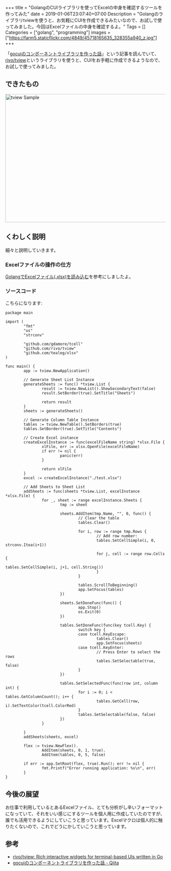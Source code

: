 +++
title = "GolangのCUIライブラリを使ってExcelの中身を確認するツールを作ってみた"
date = 2019-01-06T23:07:40+07:00
Description = "Golangのライブラリtviewを使うと、お気軽にCUIを作成できるみたいなので、お試しで使ってみました。今回はExcelファイルの中身を確認するよ。"
Tags = []
Categories = ["golang", "programming"]
images = ["https://farm5.staticflickr.com/4849/45718165635_328355a940_z.jpg"]
+++

「[gocuiのコンポーネントライブラリを作った話](https://qiita.com/gorilla0513/items/ea26398e6dfcaf0674c2)」という記事を読んでいて、[rivo/tview](https://github.com/rivo/tview)というライブラリを使うと、CUIをお手軽に作成できるようなので、お試しで使ってみました。

## できたもの
<a data-flickr-embed="true"  href="https://www.flickr.com/photos/42332031@N02/45718165635/in/dateposted/" title="tview Sample"><img src="https://farm5.staticflickr.com/4849/45718165635_328355a940_z.jpg" width="640" height="402" alt="tview Sample"></a><script async src="//embedr.flickr.com/assets/client-code.js" charset="utf-8"></script>

## くわしく説明
細々と説明していきます。

### Excelファイルの操作の仕方
[GolangでExcelファイル\(\.xlsx\)を読み込む](http://localhost:1313/2017/09/03/golang-to-handle-xlsx-files/)を参考にしましたよ。

### ソースコード
こちらになります:

```
package main

import (
        "fmt"
        "os"
        "strconv"

        "github.com/gdamore/tcell"
        "github.com/rivo/tview"
        "github.com/tealeg/xlsx"
)

func main() {
        app := tview.NewApplication()

        // Generate Sheet List Instance
        generateSheets := func() *tview.List {
                result := tview.NewList().ShowSecondaryText(false)
                result.SetBorder(true).SetTitle("Sheets")

                return result
        }
        sheets := generateSheets()

        // Generate Column Table Instance
        tables := tview.NewTable().SetBorders(true)
        tables.SetBorder(true).SetTitle("Contents")

        // Create Excel instance
        createExcelInstance := func(excelFileName string) *xlsx.File {
                xlFile, err := xlsx.OpenFile(excelFileName)
                if err != nil {
                        panic(err)
                }

                return xlFile
        }
        excel := createExcelInstance("./test.xlsx")

        // Add Sheets to Sheet List
        addSheets := func(sheets *tview.List, excelInstance *xlsx.File) {
                for _, sheet := range excelInstance.Sheets {
                        tmp := sheet

                        sheets.AddItem(tmp.Name, "", 0, func() {
                                // Clear the table
                                tables.Clear()

                                for i, row := range tmp.Rows {
                                        // Add row number:
                                        tables.SetCellSimple(i, 0, strconv.Itoa(i+1))

                                        for j, cell := range row.Cells {
                                                tables.SetCellSimple(i, j+1, cell.String())
                                        }
                                }

                                tables.ScrollToBeginning()
                                app.SetFocus(tables)
                        })

                        sheets.SetDoneFunc(func() {
                                app.Stop()
                                os.Exit(0)
                        })

                        tables.SetDoneFunc(func(key tcell.Key) {
                                switch key {
                                case tcell.KeyEscape:
                                        tables.Clear()
                                        app.SetFocus(sheets)
                                case tcell.KeyEnter:
                                        // Press Enter to select the rows
                                        tables.SetSelectable(true, false)
                                }
                        })

                        tables.SetSelectedFunc(func(row int, column int) {
                                for i := 0; i < tables.GetColumnCount(); i++ {
                                        tables.GetCell(row, i).SetTextColor(tcell.ColorRed)
                                }
                                tables.SetSelectable(false, false)
                        })
                }

        }
        addSheets(sheets, excel)

        flex := tview.NewFlex().
                AddItem(sheets, 0, 1, true).
                AddItem(tables, 0, 5, false)

        if err := app.SetRoot(flex, true).Run(); err != nil {
                fmt.Printf("Error running application: %s\n", err)
        }
}
```

## 今後の展望
お仕事で利用しているとあるExcelファイル、とても分析がし辛いフォーマットになっていて、それをいい感じにするツールを個人用に作成していたのですが、誰でも活用できるようにしていこうと思っています。Excelマクロは個人的に触りたくないので、これでどうにかしていこうと思っています。

## 参考
- [rivo/tview: Rich interactive widgets for terminal\-based UIs written in Go](https://github.com/rivo/tview)
- [gocuiのコンポーネントライブラリを作った話 \- Qiita](https://qiita.com/gorilla0513/items/ea26398e6dfcaf0674c2)

